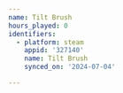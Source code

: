```yaml
---
name: Tilt Brush
hours_played: 0
identifiers:
  - platform: steam
    appid: '327140'
    name: Tilt Brush
    synced_on: '2024-07-04'

---
```

